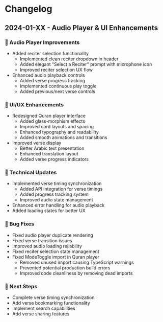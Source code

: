 # Changelog

## 2024-01-XX - Audio Player & UI Enhancements

### 🎵 Audio Player Improvements
- Added reciter selection functionality
  - Implemented clean reciter dropdown in header
  - Added elegant "Select a Reciter" prompt with microphone icon
  - Improved reciter selection UX flow
- Enhanced audio playback controls
  - Added verse progress tracking
  - Implemented continuous play toggle
  - Added previous/next verse controls

### 🎨 UI/UX Enhancements
- Redesigned Quran player interface
  - Added glass-morphism effects
  - Improved card layouts and spacing
  - Enhanced typography and readability
  - Added smooth animations and transitions
- Improved verse display
  - Better Arabic text presentation
  - Enhanced translation layout
  - Added verse progress indicators

### 🔧 Technical Updates
- Implemented verse timing synchronization
  - Added API integration for verse timings
  - Added progress tracking system
  - Improved audio state management
- Enhanced error handling for audio playback
- Added loading states for better UX

### 🐛 Bug Fixes
- Fixed audio player duplicate rendering
- Fixed verse transition issues
- Improved audio loading reliability
- Fixed reciter selection state management
- Fixed ModeToggle import in Quran player
  - Removed unused import causing TypeScript warnings
  - Prevented potential production build errors
  - Improved code cleanliness by removing dead imports

### 🚀 Next Steps
- Complete verse timing synchronization
- Add verse bookmarking functionality
- Implement search capabilities
- Add verse sharing features 